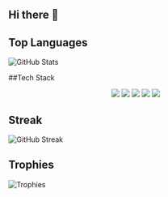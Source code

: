 ## Hi there 👋

<!--
**DairaRazo/DairaRazo** is a ✨ _special_ ✨ repository because its `README.md` (this file) appears on your GitHub profile.

Hi! I am Daira, I am working on an educative website while I am learning more about web development, databases and python libraries. 

  - 🤔 I’m looking for help and feedback with my website and future projects.
  - 🎯 I am building projects to gain hands-on experience while I build my portfolio.
  - 📬 You can contact me via email: *daira.a55razo@gmail.com*
  -->

## Top Languages
![GitHub Stats](https://github-readme-stats.vercel.app/api?username=DairaRazo&showicons=true&theme=tokyonight)

##Tech Stack
<p align="center">
  <img src="C:\Users\daira\OneDrive\Escritorio\github_langpics\python.png">
  <img src="C:\Users\daira\OneDrive\Escritorio\github_langpics\css.jpg">
  <img src="C:\Users\daira\OneDrive\Escritorio\github_langpics\html.png">
  <img src="C:\Users\daira\OneDrive\Escritorio\github_langpics\javascript.png">
  <img src="C:\Users\daira\OneDrive\Escritorio\github_langpics\sql.png">
</p>

## Streak
![GitHub Streak](https://streak-stats.demolab.com?user=DairaRazo&theme=tokyonight)

## Trophies
![Trophies](https://github-profile-trophy.vercel.app/?username=DairaRazo&theme=onedark)
